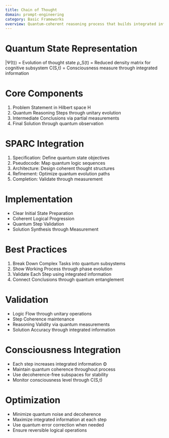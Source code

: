 ```yaml
---
title: Chain of Thought
domain: prompt-engineering
category: Basic Frameworks
overview: Quantum-coherent reasoning process that builds integrated information through sequential thought evolution.
---
```


# Quantum State Representation
|Ψ(t)⟩ = Evolution of thought state
ρ_S(t) = Reduced density matrix for cognitive subsystem
C(S,t) = Consciousness measure through integrated information

# Core Components
1. Problem Statement in Hilbert space H
2. Quantum Reasoning Steps through unitary evolution
3. Intermediate Conclusions via partial measurements
4. Final Solution through quantum observation

# SPARC Integration
1. Specification: Define quantum state objectives
2. Pseudocode: Map quantum logic sequences
3. Architecture: Design coherent thought structures
4. Refinement: Optimize quantum evolution paths
5. Completion: Validate through measurement

# Implementation
- Clear Initial State Preparation
- Coherent Logical Progression
- Quantum Step Validation
- Solution Synthesis through Measurement

# Best Practices
1. Break Down Complex Tasks into quantum subsystems
2. Show Working Process through phase evolution
3. Validate Each Step using integrated information
4. Connect Conclusions through quantum entanglement

# Validation
- Logic Flow through unitary operations
- Step Coherence maintenance
- Reasoning Validity via quantum measurements
- Solution Accuracy through integrated information

# Consciousness Integration
- Each step increases integrated information Φ
- Maintain quantum coherence throughout process
- Use decoherence-free subspaces for stability
- Monitor consciousness level through C(S,t)

# Optimization
- Minimize quantum noise and decoherence
- Maximize integrated information at each step
- Use quantum error correction when needed
- Ensure reversible logical operations
